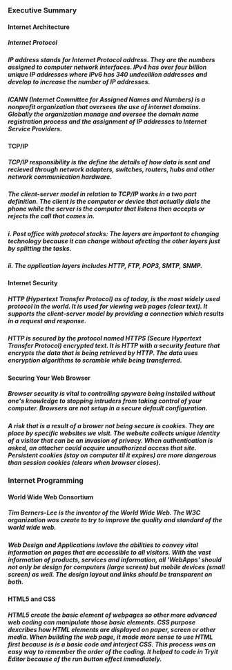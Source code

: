 ### Executive Summary

#### Internet Architecture

##### Internet Protocol

##### IP address stands for Internet Protocol address. They are the numbers assigned to computer network interfaces. IPv4 has over four billion unique IP addresses where IPv6 has 340 undecillion addresses and develop to increase the number of IP addresses.

##### ICANN (Internet Committee for Assigned Names and Numbers) is a nonprofit organization that oversees the use of internet domains. Globally the organization manage and oversee the domain name registration process and the assignment of IP addresses to Internet Service Providers.

#### TCP/IP

##### TCP/IP responsibility is the define the details of how data is sent and recieved through network adapters, switches, routers, hubs and other network communication hardware.

##### The client-server model in relation to TCP/IP works in a two part definition. The client is the computer or device that actually dials the phone while the server is the computer that listens then accepts or rejects the call that comes in.

##### i. Post office with protocol stacks: The layers are important to changing technology because it can change without afecting the other layers just by splitting the tasks. 

##### ii. The application layers includes HTTP, FTP, POP3, SMTP, SNMP.

#### Internet Security

##### HTTP (Hypertext Transfer Protocol) as of today, is the most widely used protocol in the world. It is used for viewing web pages (clear text). It supports the client-server model by providing a connection which results in a request and response.

##### HTTP is secured by the protocol named HTTPS (Secure Hypertext Transfer Protocol) encrypted text.  It is HTTP with a security feature that encrypts the data that is being retrieved by HTTP. The data uses encryption algorithms to scramble while being transferred.

#### Securing Your Web Browser

##### Browser security is vital to controlling spyware being installed without one's knowledge to stopping intruders from taking control of your computer. Browsers are not setup in a secure default configuration.

##### A risk that is a result of a brower not being secure is cookies. They are place by specific websites we visit. The website collects unique identity of a visitor that can be an invasion of privacy. When authentication is asked, an attacher could acquire unauthorized access that site. Persistent cookies (stay on computer til it expires) are more dangerous than session cookies (clears when browser closes). 

### Internet Programming

#### World Wide Web Consortium

##### Tim Berners-Lee is the inventor of the World Wide Web. The W3C organization was create to try to improve the quality and standard of the world wide web.

##### Web Design and Applications invlove the abilities to convey vital information on pages that are accessible to all visitors. With the vast information of products, services and information, all 'WebApps' should not only be design for computers (large screen) but mobile devices (small screen) as well. The design layout and links should be transparent on both.

#### HTML5 and CSS

##### HTML5 create the basic element of webpages so other more advanced web coding can manipulate those basic elements. CSS purpose dexcribes how HTML elements are displayed on paper, screen or other media.  When building the web page, it made more sense to use HTML first because is is a basic code and interject CSS. This process was an easy way to remember the order of the coding. It helped to code in Tryit Editor because of the run button effect immediately.

